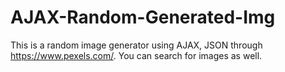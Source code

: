 # AJAX-Random-Generated-Img
This is a random image generator using AJAX, JSON through https://www.pexels.com/. You can search for images as well. 
